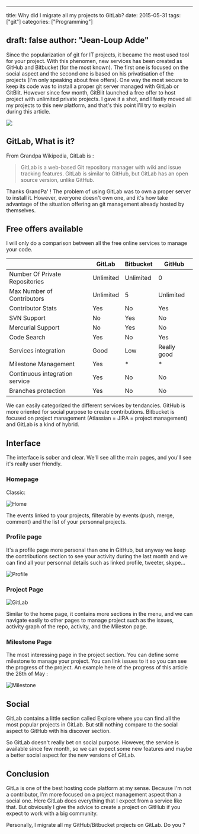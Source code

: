 
---
title: Why did I migrate all my projects to GitLab?
date: 2015-05-31
tags: ["git"]
categories: ["Programming"]

draft: false
author: "Jean-Loup Adde"
---

Since the popularization of git for IT projects, it became the most used
tool for your project. With this phenomen, new services has been created
as GitHub and Bitbucket (for the most known). The first one is focused
on the social aspect and the second one is based on his privatisation of
the projects (I'm only speaking about free offers). One way the most
secure to keep its code was to install a proper git server managed with
GitLab or GitBlit. However since few month, GitBlit launched a free
offer to host project with unlimited private projects. I gave it a shot,
and I fastly moved all my projects to this new platform, and that's this
point I'll try to explain during this article.

![](/post_preview/20150531_154323_b_1_q_0_p_1.jpg.png)

## GitLab, What is it?

From Grandpa Wikipedia, GitLab is :

> GitLab is a web-based Git repository manager with wiki and issue
> tracking features. GitLab is similar to GitHub, but GitLab has an open
> source version, unlike GitHub.

Thanks GrandPa' \! The problem of using GitLab was to own a proper
server to install it. However, everyone doesn't own one, and it's how
take advantage of the situation offering an git management already
hosted by themselves.

## Free offers available

I will only do a comparison between all the free online services to
manage your code.


|                                |   GitLab  | Bitbucket | GitHub      |
| ------------------------------ | --------- | --------- | ------------|
| Number Of Private Repositories | Unlimited | Unlimited | 0           |
| Max Number of Contributors     | Unlimited | 5         | Unlimited   |
| Contributor Stats              |  Yes      | No        | Yes         |
| SVN Support                    |  No       | Yes       | No          |
| Mercurial Support              |  No       | Yes       | No          |
| Code Search                    |  Yes      | No        | Yes         |
| Services integration           |  Good     | Low       | Really good |
| Milestone Management           |  Yes      | *         | *           |
| Continuous integration service |  Yes      | No        | No          |
| Branches protection            |  Yes      | No        | No          |

We can easily categorized the different services by tendancies. GitHub
is more oriented for social purpose to create contributions. Bitbucket
is focused on project management (Atlassian = JIRA = project management)
and GitLab is a kind of hybrid.

## Interface

The interface is sober and clear. We'll see all the main pages, and
you'll see it's really user friendly.

### Homepage

Classic:

![Home](/post_content/2015-05-31/e1d631a3-9fd8-4403-a3b1-87471d8a98dc.png)

The events linked to your projects, filterable by events (push, merge,
comment) and the list of your personnal projects.

### Profile page

It's a profile page more personal than one in GitHub, but anyway we keep
the contributions section to see your activity during the last month and
we can find all your personnal details such as linked profile, tweeter,
skype...

![Profile](/post_content/2015-05-31/ffb23551-9c55-4278-91ce-6c21fa83b617.png)

### Project Page

![GitLab](/post_content/2015-05-31/6ea6880e-03be-47e3-a5ec-e68dd8f18290.png)

Similar to the home page, it contains more sections in the menu, and we
can navigate easily to other pages to manage project such as the issues,
activity graph of the repo, activity, and the Mileston page.

### Milestone Page

The most interessing page in the project section. You can define some
milestone to manage your project. You can link issues to it so you can
see the progress of the project. An example here of the progress of this
article the 28th of May
:

![Milestone](/post_content/2015-05-31/abfd6071-0316-4269-85d5-1ecf8485fc22.png)

## Social

GitLab contains a little section called Explore where you can find all
the most popular projects in GitLab. But still nothing compare to the
social aspect to GitHub with his discover section.

So GitLab doesn't really bet on social purpose. However, the service is
available since few month, so we can expect some new features and maybe
a better social aspect for the new versions of GitLab.

## Conclusion

GitLa is one of the best hosting code platform at my sense. Because I'm
not a contributor, I'm more focused on a project management aspect than
a social one. Here GitLab does everything that I expect from a service
like that. But obviously I give the advice to create a project on GitHub
if you expect to work with a big community.

Personally, I migrate all my GitHub/Bitbucket projects on GitLab. Do you
?

